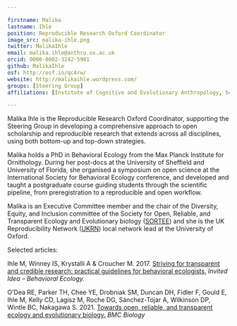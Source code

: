 ```yaml
---

firstname: Malika
lastname: Ihle
position: Reproducible Research Oxford Coordinator
image_src: malika-ihle.png
twitter: MalikaIhle
email: malika.ihle@anthro.ox.ac.uk
orcid: 0000-0002-3242-5981
github: MalikaIhle
osf: http://osf.io/qc4rw/
website: http://malikaihle.wordpress.com/
groups: [Steering Group]
affiliations: [Institute of Cognitive and Evolutionary Anthropology, School of Anthropology & Museum Ethnography, Social Sciences Division]

---
```


Malika Ihle is the Reproducible Research Oxford Coordinator, supporting the Steering Group in developing a comprehensive approach
to open scholarship and reproducible research that extends across all disciplines, using both bottom-up and top-down strategies.

Malika holds a PhD in Behavioral Ecology from the Max Planck Institute for Ornithology. During her post-docs at
the University of Sheffield and University of Florida, she organised a symposium on open science at the International Society for Behavioral Ecology conference, and developed and taught a postgraduate course guiding students through the scientific pipeline, from preregistration to a
reproducible and open workflow.

Malika is an Executive Committee member and the chair of the Diversity, Equity, and Inclusion committee of the Society for Open, Reliable, and Transparent Ecology and Evolutionary biology ([SORTEE](https://www.sortee.org/)) and she is the UK Reproducibility Network ([UKRN](https://www.ukrn.org/)) local network lead at the University of Oxford.

Selected articles:  

Ihle M, Winney IS, Krystalli A & Croucher M. 2017. [Striving for transparent and credible research: practical guidelines for behavioral ecologists.](https://doi.org/10.1093/beheco/arx003) *Invited Idea – Behavioral Ecology.*  

 O’Dea RE, Parker TH, Chee YE, Drobniak SM, Duncan DH, Fidler F, Gould E, Ihle M, Kelly CD, Lagisz M, Roche DG, Sánchez-Tójar A, Wilkinson DP, Wintle BC, Nakagawa S. 2021. [Towards open, reliable, and transparent ecology and evolutionary biology.](https://doi.org/10.1186/s12915-021-01006-3) *BMC Biology*  
